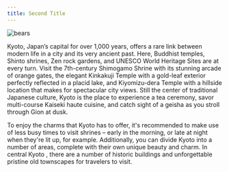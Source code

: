 ```yaml
---
title: Second Title
---
```


![bears](http://placebear.com/200/200)

Kyoto, Japan’s capital for over 1,000 years, offers a rare link between modern life in a city and its very ancient past. Here, Buddhist temples, Shinto shrines, Zen rock gardens, and UNESCO World Heritage Sites are at every turn. Visit the 7th-century Shimogamo Shrine with its stunning arcade of orange gates, the elegant Kinkakuji Temple with a gold-leaf exterior perfectly reflected in a placid lake, and Kiyomizu-dera Temple with a hillside location that makes for spectacular city views. Still the center of traditional Japanese culture, Kyoto is the place to experience a tea ceremony, savor multi-course Kaiseki haute cuisine, and catch sight of a geisha as you stroll through Gion at dusk.

To enjoy the charms that Kyoto has to offer, it's recommended to make use of less busy times to visit shrines – early in the morning, or late at night when they're lit up, for example. Additionally, you can divide Kyoto into a number of areas, complete with their own unique beauty and charm. In central Kyoto , there are a number of historic buildings and unforgettable pristine old townscapes for travelers to visit.
